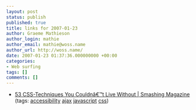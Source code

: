 ```yaml
---
layout: post
status: publish
published: true
title: links for 2007-01-23
author: Graeme Mathieson
author_login: mathie
author_email: mathie@woss.name
author_url: http://woss.name/
date: 2007-01-23 01:37:36.000000000 +00:00
categories:
- Web surfing
tags: []
comments: []
---
```

<ul class="delicious">
	<li>
		<div class="delicious-link"><a href="http://www.smashingmagazine.com/2007/01/19/53-css-techniques-you-couldnt-live-without">53 CSS-Techniques You Couldnâ€™t Live Without | Smashing Magazine</a></div>
		<div class="delicious-tags">(tags: <a href="http://del.icio.us/mathie/accessibility">accessibility</a> <a href="http://del.icio.us/mathie/ajax">ajax</a> <a href="http://del.icio.us/mathie/javascript">javascript</a> <a href="http://del.icio.us/mathie/css">css</a>)</div>
	</li>
</ul>

